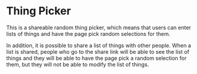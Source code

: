 # Thing Picker

This is a shareable random thing picker, which means that users can enter lists
of things and have the page pick random selections for them.

In addition, it is possible to share a list of things with other people. When
a list is shared, people who go to the share link will be able to see the list
of things and they will be able to have the page pick a random selection for
them, but they will not be able to modify the list of things.
